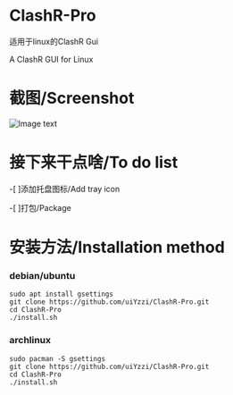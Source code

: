 # ClashR-Pro
适用于linux的ClashR Gui

A ClashR GUI for Linux

# 截图/Screenshot
![Image text](https://raw.githubusercontent.com/uiYzzi/ClashR-Pro/master/screenshot/1.png)
# 接下来干点啥/To do list
-[  ]添加托盘图标/Add tray icon

-[  ]打包/Package
# 安装方法/Installation method
### debian/ubuntu
    sudo apt install gsettings
    git clone https://github.com/uiYzzi/ClashR-Pro.git
    cd ClashR-Pro
    ./install.sh
### archlinux
    sudo pacman -S gsettings
    git clone https://github.com/uiYzzi/ClashR-Pro.git
    cd ClashR-Pro
    ./install.sh
